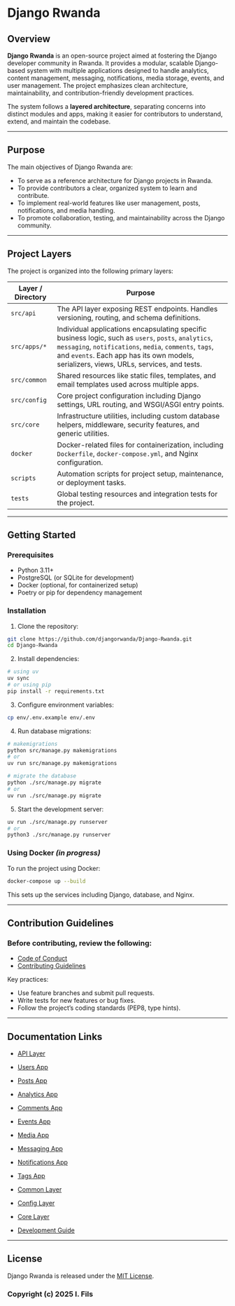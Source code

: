 # Django Rwanda

## Overview
**Django Rwanda** is an open-source project aimed at fostering the Django developer community in Rwanda. It provides a modular, scalable Django-based system with multiple applications designed to handle analytics, content management, messaging, notifications, media storage, events, and user management. The project emphasizes clean architecture, maintainability, and contribution-friendly development practices.

The system follows a **layered architecture**, separating concerns into distinct modules and apps, making it easier for contributors to understand, extend, and maintain the codebase.

---

## Purpose
The main objectives of Django Rwanda are:
- To serve as a reference architecture for Django projects in Rwanda.
- To provide contributors a clear, organized system to learn and contribute.
- To implement real-world features like user management, posts, notifications, and media handling.
- To promote collaboration, testing, and maintainability across the Django community.

---

## Project Layers

The project is organized into the following primary layers:

| Layer / Directory | Purpose |
|------------------|---------|
| `src/api`        | The API layer exposing REST endpoints. Handles versioning, routing, and schema definitions. |
| `src/apps/*`     | Individual applications encapsulating specific business logic, such as `users`, `posts`, `analytics`, `messaging`, `notifications`, `media`, `comments`, `tags`, and `events`. Each app has its own models, serializers, views, URLs, services, and tests. |
| `src/common`     | Shared resources like static files, templates, and email templates used across multiple apps. |
| `src/config`     | Core project configuration including Django settings, URL routing, and WSGI/ASGI entry points. |
| `src/core`       | Infrastructure utilities, including custom database helpers, middleware, security features, and generic utilities. |
| `docker`         | Docker-related files for containerization, including `Dockerfile`, `docker-compose.yml`, and Nginx configuration. |
| `scripts`        | Automation scripts for project setup, maintenance, or deployment tasks. |
| `tests`          | Global testing resources and integration tests for the project. |

---

## Getting Started

### Prerequisites

- Python 3.11+
- PostgreSQL (or SQLite for development)
- Docker (optional, for containerized setup)
- Poetry or pip for dependency management

### Installation

1. Clone the repository:

```bash
git clone https://github.com/djangorwanda/Django-Rwanda.git
cd Django-Rwanda
```
2. Install dependencies:

```bash
# using uv
uv sync
# or using pip
pip install -r requirements.txt
```
3. Configure environment variables:

```bash
cp env/.env.example env/.env
```

4. Run database migrations:

```bash
# makemigrations
python src/manage.py makemigrations
# or 
uv run src/manage.py makemigrations

# migrate the database
python ./src/manage.py migrate
# or 
uv run ./src/manage.py migrate
```

5. Start the development server:

```bash
uv run ./src/manage.py runserver
# or 
python3 ./src/manage.py runserver
```

### Using Docker ***(in progress)***


To run the project using Docker:

```bash
docker-compose up --build
```

This sets up the services including Django, database, and Nginx.

---

Contribution Guidelines
---

### Before contributing, review the following:

   - [Code of Conduct](./CODE_OF_CONDUCT.md)
   - [Contributing Guidelines](./CONTRIBUTING.md)

Key practices:

   - Use feature branches and submit pull requests.
   - Write tests for new features or bug fixes.
   - Follow the project’s coding standards (PEP8, type hints).

---

## Documentation Links

  - [API Layer](./docs/api.md)

  - [Users App](./docs/apps/users.md)

  - [Posts App](./docs/apps/posts.md)

  - [Analytics App](./docs/apps/analytics.md)

  - [Comments App](./docs/apps/comments.md)

  - [Events App](./docs/apps/event.md)

  - [Media App](./docs/apps/media.md)

  - [Messaging App](./docs/apps/messaging.md)

  - [Notifications App](./docs/apps/notification.md)

  - [Tags App](./docs/apps/tags.md)

  - [Common Layer](./docs/common.md)

  - [Config Layer](./docs/)

  - [Core Layer](./docs/core.md)

  - [Development Guide](./DEVELOPMENT_GUIDE.md)

---

## License
Django Rwanda is released under the [MIT License](./LICENSE).

### Copyright (c) 2025 I. Fils